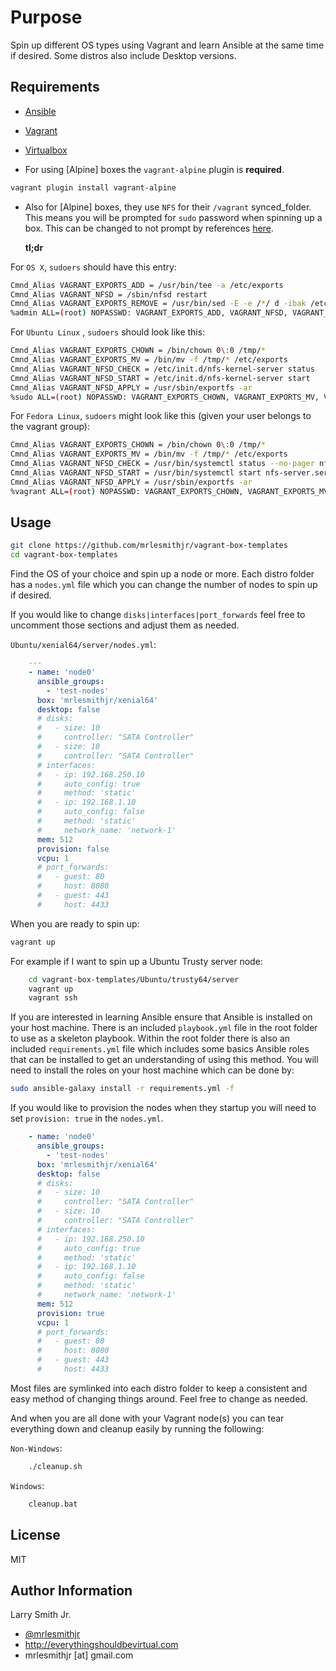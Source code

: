 # Purpose

Spin up different OS types using Vagrant and learn Ansible at the same time if
desired. Some distros also include Desktop versions.

## Requirements

-   [Ansible]
-   [Vagrant]
-   [Virtualbox]


-   For using [Alpine] boxes the `vagrant-alpine` plugin is **required**.

```bash
vagrant plugin install vagrant-alpine
```

-   Also for [Alpine] boxes, they use `NFS` for their `/vagrant` synced_folder.
    This means you will be prompted for `sudo` password when spinning up a box.
    This can be changed to not prompt by references
    [here](https://www.vagrantup.com/docs/synced-folders/nfs.html).

    **tl;dr**

For `OS X`, `sudoers` should have this entry:

```bash
Cmnd_Alias VAGRANT_EXPORTS_ADD = /usr/bin/tee -a /etc/exports
Cmnd_Alias VAGRANT_NFSD = /sbin/nfsd restart
Cmnd_Alias VAGRANT_EXPORTS_REMOVE = /usr/bin/sed -E -e /*/ d -ibak /etc/exports
%admin ALL=(root) NOPASSWD: VAGRANT_EXPORTS_ADD, VAGRANT_NFSD, VAGRANT_EXPORTS_REMOVE
```

For `Ubuntu Linux` , `sudoers` should look like this:

```bash
Cmnd_Alias VAGRANT_EXPORTS_CHOWN = /bin/chown 0\:0 /tmp/*
Cmnd_Alias VAGRANT_EXPORTS_MV = /bin/mv -f /tmp/* /etc/exports
Cmnd_Alias VAGRANT_NFSD_CHECK = /etc/init.d/nfs-kernel-server status
Cmnd_Alias VAGRANT_NFSD_START = /etc/init.d/nfs-kernel-server start
Cmnd_Alias VAGRANT_NFSD_APPLY = /usr/sbin/exportfs -ar
%sudo ALL=(root) NOPASSWD: VAGRANT_EXPORTS_CHOWN, VAGRANT_EXPORTS_MV, VAGRANT_NFSD_CHECK, VAGRANT_NFSD_START, VAGRANT_NFSD_APPLY
```

For `Fedora Linux`, `sudoers` might look like this (given your user belongs to the vagrant group):

```bash
Cmnd_Alias VAGRANT_EXPORTS_CHOWN = /bin/chown 0\:0 /tmp/*
Cmnd_Alias VAGRANT_EXPORTS_MV = /bin/mv -f /tmp/* /etc/exports
Cmnd_Alias VAGRANT_NFSD_CHECK = /usr/bin/systemctl status --no-pager nfs-server.service
Cmnd_Alias VAGRANT_NFSD_START = /usr/bin/systemctl start nfs-server.service
Cmnd_Alias VAGRANT_NFSD_APPLY = /usr/sbin/exportfs -ar
%vagrant ALL=(root) NOPASSWD: VAGRANT_EXPORTS_CHOWN, VAGRANT_EXPORTS_MV, VAGRANT_NFSD_CHECK, VAGRANT_NFSD_START, VAGRANT_NFSD_APPLY
```

## Usage

```bash
git clone https://github.com/mrlesmithjr/vagrant-box-templates
cd vagrant-box-templates
```

Find the OS of your choice and spin up a node or more.
Each distro folder has a `nodes.yml` file which you can change the number of
nodes to spin up if desired.

If you would like to change `disks|interfaces|port_forwards` feel free to
uncomment those sections and adjust them as needed.

`Ubuntu/xenial64/server/nodes.yml`:

```yaml
    ---
    - name: 'node0'
      ansible_groups:
        - 'test-nodes'
      box: 'mrlesmithjr/xenial64'
      desktop: false
      # disks:
      #   - size: 10
      #     controller: "SATA Controller"
      #   - size: 10
      #     controller: "SATA Controller"
      # interfaces:
      #   - ip: 192.168.250.10
      #     auto_config: true
      #     method: 'static'
      #   - ip: 192.168.1.10
      #     auto_config: false
      #     method: 'static'
      #     network_name: 'network-1'
      mem: 512
      provision: false
      vcpu: 1
      # port_forwards:
      #   - guest: 80
      #     host: 8080
      #   - guest: 443
      #     host: 4433
```

When you are ready to spin up:

```bash
vagrant up
```

For example if I want to spin up a Ubuntu Trusty server node:

```bash
    cd vagrant-box-templates/Ubuntu/trusty64/server
    vagrant up
    vagrant ssh
```

If you are interested in learning Ansible ensure that Ansible is installed on
your host machine. There is an included `playbook.yml` file in the root folder
to use as a skeleton playbook. Within the root folder there is also an
included `requirements.yml` file which includes some basics Ansible roles that
can be installed to get an understanding of using this method. You will need to
install the roles on your host machine which can be done by:

```bash
sudo ansible-galaxy install -r requirements.yml -f
```

If you would like to provision the nodes when they startup you will need to
set `provision: true` in the `nodes.yml`.

```yaml
    - name: 'node0'
      ansible_groups:
        - 'test-nodes'
      box: 'mrlesmithjr/xenial64'
      desktop: false
      # disks:
      #   - size: 10
      #     controller: "SATA Controller"
      #   - size: 10
      #     controller: "SATA Controller"
      # interfaces:
      #   - ip: 192.168.250.10
      #     auto_config: true
      #     method: 'static'
      #   - ip: 192.168.1.10
      #     auto_config: false
      #     method: 'static'
      #     network_name: 'network-1'
      mem: 512
      provision: true
      vcpu: 1
      # port_forwards:
      #   - guest: 80
      #     host: 8080
      #   - guest: 443
      #     host: 4433
```

Most files are symlinked into each distro folder to keep a consistent and easy
method of changing things around. Feel free to change as needed.

And when you are all done with your Vagrant node(s) you can tear everything down
and cleanup easily by running the following:

`Non-Windows`:

```bash
    ./cleanup.sh
```

`Windows`:

```bat
    cleanup.bat
```

## License

MIT

## Author Information

Larry Smith Jr.

-   [@mrlesmithjr]
-   <http://everythingshouldbevirtual.com>
-   mrlesmithjr [at] gmail.com

[@mrlesmithjr]: https://www.twitter.com/mrlesmithjr

[ansible]: https://www.ansible.com

[vagrant]: https://www.vagrantup.com/

[virtualbox]: https://www.virtualbox.org/
